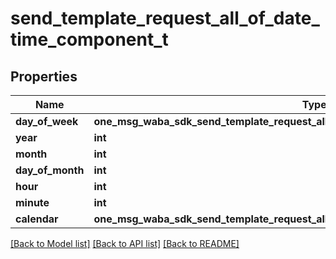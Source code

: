 # send_template_request_all_of_date_time_component_t

## Properties
Name | Type | Description | Notes
------------ | ------------- | ------------- | -------------
**day_of_week** | **one_msg_waba_sdk_send_template_request_all_of_date_time_component_DAYOFWEEK_e** |  | [optional] 
**year** | **int** |  | [optional] 
**month** | **int** |  | [optional] 
**day_of_month** | **int** |  | [optional] 
**hour** | **int** |  | [optional] 
**minute** | **int** |  | [optional] 
**calendar** | **one_msg_waba_sdk_send_template_request_all_of_date_time_component_CALENDAR_e** |  | [optional] 

[[Back to Model list]](../README.md#documentation-for-models) [[Back to API list]](../README.md#documentation-for-api-endpoints) [[Back to README]](../README.md)


